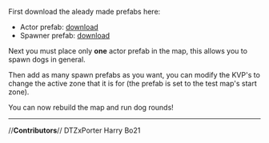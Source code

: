 First download the aleady made prefabs here:

 - Actor prefab: [download](https://mega.nz/#!tEonwRZC!B1qVg_cyicT0GZqv20qW4Dmut-0Fq4C_gUnvYTJOEzQ)
 - Spawner prefab: [download](https://mega.nz/#!4YYzSDwC!fogODUgRtXItLoO-GIuC3M2BrbtEukOA0JS4SWAm7G0)

Next you must place only **one** actor prefab in the map, this allows you to spawn dogs in general.

Then add as many spawn prefabs as you want, you can modify the KVP's to change the active zone that it is for (the prefab is set to the test map's start zone).

You can now rebuild the map and run dog rounds!

--- 

//**Contributors**//
DTZxPorter
Harry Bo21